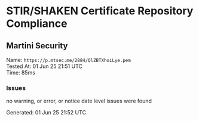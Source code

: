 # STIR/SHAKEN Certificate Repository Compliance

## Martini Security

Name: `https://p.mtsec.me/2884/QlZBTXhoiLye.pem`\
Tested At: 01 Jun 25 21:51 UTC\
Time: 85ms

### Issues

no warning, or error, or notice date level issues were found

Generated: 01 Jun 25 21:52 UTC